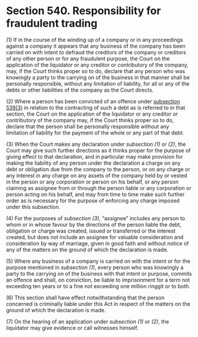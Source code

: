 # Section 540. Responsibility for fraudulent trading

\(1\) If in the course of the winding up of a company or in any proceedings against a company it appears that any business of the company has been carried on with intent to defraud the creditors of the company or creditors of any other person or for any fraudulent purpose, the Court on the application of the liquidator or any creditor or contributory of the company, may, if the Court thinks proper so to do, declare that any person who was knowingly a party to the carrying on of the business in that manner shall be personally responsible, without any limitation of liability, for all or any of the debts or other liabilities of the company as the Court directs.

\(2\) Where a person has been convicted of an offence under [subsection 539\(3\)](section-539.-liability-where-proper-accounts-not-kept.md) in relation to the contracting of such a debt as is referred to in that section, the Court on the application of the liquidator or any creditor or contributory of the company may, if the Court thinks proper so to do, declare that the person shall be personally responsible without any limitation of liability for the payment of the whole or any part of that debt.

\(3\) When the Court makes any declaration under _subsection \(1\)_ or _\(2\)_, the Court may give such further directions as it thinks proper for the purpose of giving effect to that declaration, and in particular may make provision for making the liability of any person under the declaration a charge on any debt or obligation due from the company to the person, or on any charge or any interest in any charge on any assets of the company held by or vested in the person or any corporation or person on his behalf, or any person claiming as assignee from or through the person liable or any corporation or person acting on his behalf, and may from time to time make such further order as is necessary for the purpose of enforcing any charge imposed under this subsection.

\(4\) For the purposes of _subsection \(3\)_, “assignee” includes any person to whom or in whose favour by the directions of the person liable the debt, obligation or charge was created, issued or transferred or the interest created, but does not include an assignee for valuable consideration and consideration by way of marriage, given in good faith and without notice of any of the matters on the ground of which the declaration is made.

\(5\) Where any business of a company is carried on with the intent or for the purpose mentioned in _subsection \(1\)_, every person who was knowingly a party to the carrying on of the business with that intent or purpose, commits an offence and shall, on conviction, be liable to imprisonment for a term not exceeding ten years or to a fine not exceeding one million ringgit or to both.

\(6\) This section shall have effect notwithstanding that the person concerned is criminally liable under this Act in respect of the matters on the ground of which the declaration is made.

\(7\) On the hearing of an application under _subsection \(1\)_ or _\(2\)_, the liquidator may give evidence or call witnesses himself.

